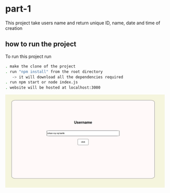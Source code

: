
# part-1

This project take users name and return unique ID, name, date and time of creation



## how to run the project

To run this project run

```bash
. make the clone of the project
. run "npm install" from the root directory
   -> it will download all the dependencies required
. run npm start or node index.js
. website will be hosted at localhost:3000     
```

![picture!](public\img\picture1.jpg)
